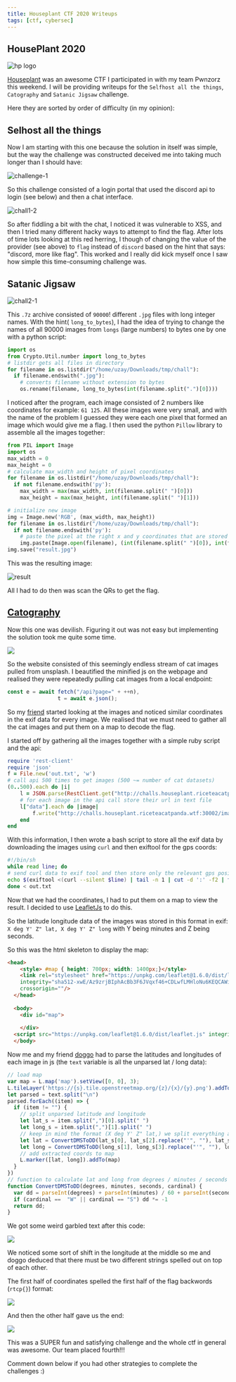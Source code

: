 ```yaml
---
title: Houseplant CTF 2020 Writeups
tags: [ctf, cybersec]
---
```


## HousePlant 2020

![hp logo](https://houseplant.riceteacatpanda.wtf/img/logo.png)

[Houseplant](https://houseplant.riceteacatpanda.wtf/home) was an awesome CTF I participated in with my team Pwnzorz this weekend. I will be providing writeups for the `Selfhost all the things`, `Catography` and `Satanic Jigsaw` challenge.

Here they are sorted by order of difficulty (in my opinion):

## Selhost all the things

Now I am starting with this one because the solution in itself was simple, but the way the challenge was constructed deceived me into taking much longer than I should have:

![challenge-1](/assets/images/selhost-all.png)

So this challenge consisted of a login portal that used the discord api to login (see below) and then a chat interface.

![chall1-2](/assets/images/selfhost-all2.png)

So after fiddling a bit with the chat, I noticed it was vulnerable to XSS, and then I tried many different hacky ways to attempt to find the flag. After lots of time lots looking at this red herring, I though of changing the value of the provider (see above) to `flag` instead of `discord` based on the hint that says: "discord, more like flag". This worked and I really did kick myself once I saw how simple this time-consuming challenge was.

## Satanic Jigsaw

![chall2-1](/assets/images/satanic-jigsaw.png)

This `.7z` archive consisted of `90000`! different `.jpg` files with long integer names. With the hint( `long_to_bytes`), I had the idea of trying to change the names of all 90000 images from `longs` (large numbers) to bytes one by one with a python script:

```python
import os
from Crypto.Util.number import long_to_bytes
# listdir gets all files in directory
for filename in os.listdir("/home/uzay/Downloads/tmp/chall"):
  if filename.endswith(".jpg"):
    # converts filename without extension to bytes
    os.rename(filename, long_to_bytes(int(filename.split(".")[0])))
```

I noticed after the program, each image consisted of 2 numbers like coordinates for example: `61 125`. All these images were very small, and with the name of the problem I guessed they were each one pixel that formed an image which would give me a flag. I then used the python `Pillow` library to assemble all the images together:

```python
from PIL import Image
import os
max_width = 0
max_height = 0
# calculate max_width and height of pixel coordinates
for filename in os.listdir("/home/uzay/Downloads/tmp/chall"):
  if not filename.endswith('py'):
    max_width = max(max_width, int(filename.split(" ")[0]))
    max_height = max(max_height, int(filename.split(" ")[1]))

# initialize new image
img = Image.new('RGB', (max_width, max_height))
for filename in os.listdir("/home/uzay/Downloads/tmp/chall"):
  if not filename.endswith('py'):
    # paste the pixel at the right x and y coordinates that are stored in the filename
    img.paste(Image.open(filename), (int(filename.split(" ")[0]), int(filename.split(" ")[1])))
img.save("result.jpg")
```

This was the resulting image:

![result](https://media.discordapp.net/attachments/701353842846990346/703640070510608384/result.jpg)

All I had to do then was scan the QRs to get the flag.

## [Catography](http://challs.houseplant.riceteacatpanda.wtf:30003)

Now this one was devilish. Figuring it out was not easy but implementing the solution took me quite some time.

![](/assets/images/catography.png)

So the website consisted of this seemingly endless stream of cat images pulled from unsplash.  I beautified the minified js on the webpage and realised they were repeatedly pulling cat images from a local endpoint:

```js
const e = await fetch("/api?page=" + ++n),
                t = await e.json();
```

So my [friend](https://aadibajpai.com) started looking at the images and noticed similar coordinates in the exif data for every image. We realised that we must need to gather all the cat images and put them on a map to decode the flag.

I started off by gathering all the images together with a simple ruby script and the api:

```ruby
require 'rest-client'
require 'json'
f = File.new('out.txt', 'w')
# call api 500 times to get images (500 ~= number of cat datasets)
(0..500).each do |i|
    l = JSON.parse(RestClient.get("http://challs.houseplant.riceteacatpanda.wtf:30002/api?page=#{i}"))
    # for each image in the api call store their url in text file
    l["data"].each do |image|
        f.write("http://challs.houseplant.riceteacatpanda.wtf:30002/images/#{image["id"]}.jpg\n")
    end
end
```

With this information, I then wrote a bash script to store all the exif data by downloading the images using `curl` and then exiftool for the gps coords:

```bash
#!/bin/sh
while read line; do
# send curl data to exif tool and then store only the relevant gps position data
echo $(exiftool <(curl --silent $line) | tail -n 1 | cut -d ':' -f2 | tail -c +2)$'\r' >> exif.txt
done < out.txt
```

Now that we had the coordinates, I had to put them on a map to view the result. I decided to use [LeafletJs](https://leafletjs.com/) to do this.

So the latitude longitude data of the images was stored in this format in exif: `X deg Y' Z" lat, X deg Y' Z" long` with Y being minutes and Z being seconds.

So this was the html skeleton to display the map:

```html
<head>
    <style> #map { height: 700px; width: 1400px;}</style>
    <link rel="stylesheet" href="https://unpkg.com/leaflet@1.6.0/dist/leaflet.css"
    integrity="sha512-xwE/Az9zrjBIphAcBb3F6JVqxf46+CDLwfLMHloNu6KEQCAWi6HcDUbeOfBIptF7tcCzusKFjFw2yuvEpDL9wQ=="
    crossorigin=""/>
  </head>
  
  <body>
    <div id="map">
  
    </div>
  <script src="https://unpkg.com/leaflet@1.6.0/dist/leaflet.js" integrity="sha512-gZwIG9x3wUXg2hdXF6+rVkLF/0Vi9U8D2Ntg4Ga5I5BZpVkVxlJWbSQtXPSiUTtC0TjtGOmxa1AJPuV0CPthew==" crossorigin=""></script>
  </body>

```

Now me and my friend [doggo](https://diogos.cf) had to parse the latitudes and longitudes of each image in js (the `text` variable is all the unparsed lat / long data):

```js
// load map
var map = L.map('map').setView([0, 0], 3);
L.tileLayer('https://{s}.tile.openstreetmap.org/{z}/{x}/{y}.png').addTo(map);
let parsed = text.split("\n")
parsed.forEach((item) => {
  if (item != "") {
    // split unparsed latitude and longitude
    let lat_s = item.split(",")[0].split(" ")
    let long_s = item.split(",")[1].split(" ")
    // keep in mind the format (X deg Y' Z" lat,) we split everything at " " and then we need to send the degrees, minutes, seconds and cardinal which we extract below
    let lat = ConvertDMSToDD(lat_s[0], lat_s[2].replace("'", ""), lat_s[3].replace('"', ""), lat_s[4])
    let long = ConvertDMSToDD(long_s[1], long_s[3].replace("'", ""), long_s[4].replace('"', ""), lat_s[5])
    // add extracted coords to map
    L.marker([lat, long]).addTo(map)
  }
})
// function to calculate lat and long from degrees / minutes / seconds / cardinal
function ConvertDMSToDD(degrees, minutes, seconds, cardinal) {
  var dd = parseInt(degrees) + parseInt(minutes) / 60 + parseInt(seconds) / (60 * 60);
  if (cardinal ==  "W" || cardinal == "S") dd *= -1
  return dd;
}
```

We got some weird garbled text after this code:

![](/assets/images/catography2.png)

We noticed some sort of shift in the longitude at the middle so me and doggo deduced that there must be two different strings spelled out on top of each other. 

The first half of coordinates spelled the first half of the flag backwords (`rtcp{}`) format:

![](/assets/images/catography3.png)

And then the other half gave us the end:

![](/assets/images/catography4.png)

This was a SUPER fun and satisfying challenge and the whole ctf in general was awesome. Our team placed fourth!!!

Comment down below if you had other strategies to complete the challenges :)


